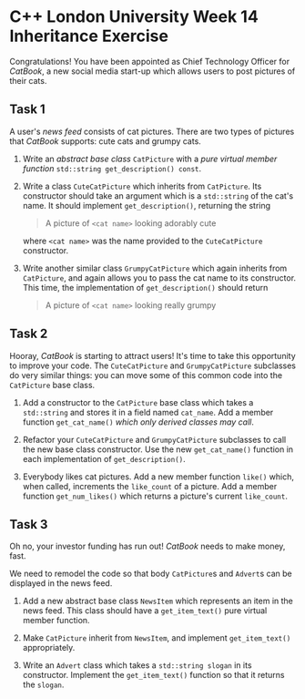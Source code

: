 
C++ London University Week 14 Inheritance Exercise
==================================================

Congratulations! You have been appointed as Chief Technology Officer for 
*CatBook*, a new social media start-up which allows users to post pictures of 
their cats.


Task 1
------

A user's *news feed* consists of cat pictures. There are two types of pictures
that *CatBook* supports: cute cats and grumpy cats.

1. Write an *abstract base class* `CatPicture` with a *pure virtual member function*
   `std::string get_description() const`.
   
2. Write a class `CuteCatPicture` which inherits from `CatPicture`. Its constructor
   should take an argument which is a `std::string` of the cat's name. It should
   implement `get_description()`, returning the string
   
   > A picture of `<cat name>` looking adorably cute
   
   where `<cat name>` was the name provided to the `CuteCatPicture` constructor.
   
3. Write another similar class `GrumpyCatPicture` which again inherits from `CatPicture`,
   and again allows you to pass the cat name to its constructor. This time,
   the implementation of `get_description()` should return 
   
   > A picture of `<cat name>` looking really grumpy
   
Task 2
------

Hooray, *CatBook* is starting to attract users! It's time to take this opportunity
to improve your code. The `CuteCatPicture` and `GrumpyCatPicture` subclasses do
very similar things: you can move some of this common code into the `CatPicture`
base class.

1. Add a constructor to the `CatPicture` base class which
   takes a `std::string` and stores it in a field named `cat_name`.
   Add a member function `get_cat_name()` *which only derived classes may call*.
   
2. Refactor your `CuteCatPicture` and `GrumpyCatPicture` subclasses to call the
   new base class constructor. Use the new `get_cat_name()` function in each
   implementation of `get_description()`.
   
3. Everybody likes cat pictures. Add a new member function `like()` which, when
   called, increments the `like_count` of a picture. Add a member function
   `get_num_likes()` which returns a picture's current `like_count`.
   
Task 3
------

Oh no, your investor funding has run out! *CatBook* needs to make money, fast.

We need to remodel the code so that body `CatPicture`s and `Advert`s can be
displayed in the news feed.

 1. Add a new abstract base class `NewsItem` which represents an item in the
    news feed. This class should have a `get_item_text()` pure virtual member
    function.
    
 2. Make `CatPicture` inherit from `NewsItem`, and implement `get_item_text()`
    appropriately.
    
 3. Write an `Advert` class which takes a `std::string slogan` in its constructor.
    Implement the `get_item_text()` function so that it returns the `slogan`.
    

